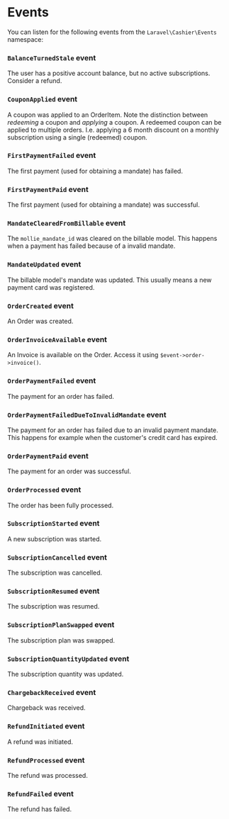 # Events

You can listen for the following events from the `Laravel\Cashier\Events` namespace:

### `BalanceTurnedStale` event
The user has a positive account balance, but no active subscriptions. Consider a refund.

### `CouponApplied` event
A coupon was applied to an OrderItem. Note the distinction between _redeeming_ a coupon and _applying_ a coupon. A
redeemed coupon can be applied to multiple orders. I.e. applying a 6 month discount on a monthly subscription using a
single (redeemed) coupon.

### `FirstPaymentFailed` event
The first payment (used for obtaining a mandate) has failed.

### `FirstPaymentPaid` event
The first payment (used for obtaining a mandate) was successful.

### `MandateClearedFromBillable` event
The `mollie_mandate_id` was cleared on the billable model. This happens when a payment has failed because of a invalid
mandate.

### `MandateUpdated` event
The billable model's mandate was updated. This usually means a new payment card was registered.

### `OrderCreated` event
An Order was created.

### `OrderInvoiceAvailable` event
An Invoice is available on the Order. Access it using `$event->order->invoice()`.

### `OrderPaymentFailed` event
The payment for an order has failed.

### `OrderPaymentFailedDueToInvalidMandate` event
The payment for an order has failed due to an invalid payment mandate. This happens for example when the customer's credit card has expired.

### `OrderPaymentPaid` event
The payment for an order was successful.

### `OrderProcessed` event
The order has been fully processed.

### `SubscriptionStarted` event
A new subscription was started.

### `SubscriptionCancelled` event
The subscription was cancelled.

### `SubscriptionResumed` event
The subscription was resumed.

### `SubscriptionPlanSwapped` event
The subscription plan was swapped.

### `SubscriptionQuantityUpdated` event
The subscription quantity was updated.

### `ChargebackReceived` event
Chargeback was received.

### `RefundInitiated` event
A refund was initiated.

### `RefundProcessed` event
The refund was processed.

### `RefundFailed` event
The refund has failed.
